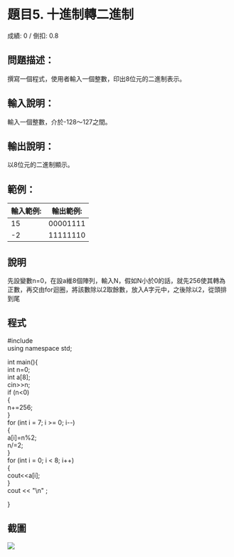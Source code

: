 # 題目5. 十進制轉二進制
成績: 0 / 倒扣: 0.8
## 問題描述：
撰寫一個程式，使用者輸入一個整數，印出8位元的二進制表示。

## 輸入說明：
輸入一個整數，介於-128～127之間。

## 輸出說明：
以8位元的二進制顯示。

## 範例：

|輸入範例:|輸出範例:|
|--------|---------|
|15      |00001111 |
|-2      |11111110 |

## 說明
先設變數n=0，在設a維8個陣列，輸入N，假如N小於0的話，就先256使其轉為正數，再交由for迴圈，將該數除以2取餘數，放入A字元中，之後除以2，從頭排到尾

## 程式
#include<iostream>    
using namespace std;    
    
int main(){    
    int n=0;    
    int a[8];    
    cin>>n;    
    if (n<0)    
    {    
        n+=256;     
    }    
    for (int i = 7; i >= 0; i--)    
    {    
        a[i]=n%2;    
        n/=2;    
    }    
    for (int i = 0; i < 8; i++)    
    {    
        cout<<a[i];    
    }    
    cout << "\n" ;    

} 

## 截圖
<img src= "https://cdn.discordapp.com/attachments/1080770528966619146/1085517695707004958/image.png" />
